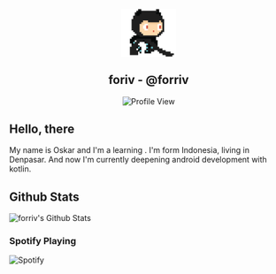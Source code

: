<p align="center">
 <img width="100px" src="https://github.com/hendrasob/hendrasob/blob/master/assets/github.gif" align="center" alt="Hendrasob's GitHub Readme" />
 <h2 align="center">foriv - @forriv</h2>
</p>

<p align="center">
<img alt="Profile View" src="https://gpvc.arturio.dev/forriv" />
</p>

## Hello, there
My name is Oskar and I'm a learning . I'm form Indonesia, living in Denpasar. And now I'm currently deepening android development with kotlin.

## Github Stats
<img alt="forriv's Github Stats" src="https://github-readme-stats.vercel.app/api?username=forriv&show_icons=true&count_private=true&theme=radical&hide_border=true&bg_color=0D1117" />

### Spotify Playing
<img alt="Spotify" src="https://spotify-github-profile.vercel.app/api/view?uid=forriv&cover_image=true&theme=default" />

